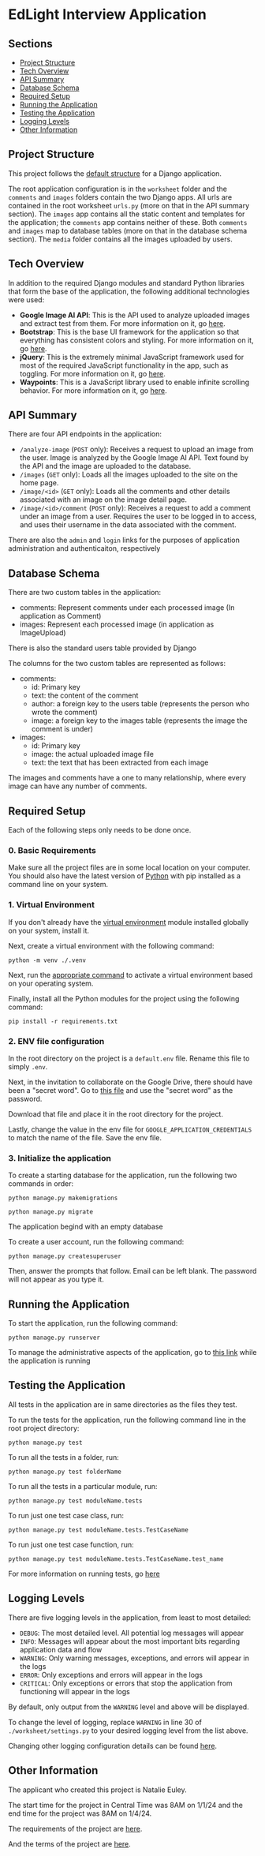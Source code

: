 # EdLight Interview Application
## Sections
* [Project Structure](#project)
* [Tech Overview](#tech)
* [API Summary](#api)
* [Database Schema](#database)
* [Required Setup](#setup)
* [Running the Application](#run)
* [Testing the Application](#test)
* [Logging Levels](#logging)
* [Other Information](#other)
## <a name="project" id="project"></a> Project Structure
This project follows the <a href="https://docs.djangoproject.com/en/5.0/intro/tutorial01/">default structure</a> for a Django application.

The root application configuration is in the `worksheet` folder and the `comments` and `images` folders contain the two Django apps. All urls are contained in the root worksheet `urls.py` (more on that in the API summary section). The `images` app contains all the static content and templates for the application; the `comments` app contains neither of these. Both `comments` and `images` map to database tables (more on that in the database schema section). The `media` folder contains all the images uploaded by users.

## <a name="tech" id="tech"></a> Tech Overview
In addition to the required Django modules and standard Python libraries that form the base of the application, the following additional technologies were used:
* **Google Image AI API**: This is the API used to analyze uploaded images and extract test from them. For more information on it, go <a href="https://cloud.google.com/vision/docs/ocr#vision_text_detection-python">here</a>.
* **Bootstrap**: This is the base UI framework for the application so that everything has consistent colors and styling. For more information on it, go <a href="https://getbootstrap.com/docs/5.3/getting-started/introduction/">here</a>. 
* **jQuery**: This is the extremely minimal JavaScript framework used for most of the required JavaScript functionality in the app, such as toggling. For more information on it, go <a href="https://jquery.com/">here</a>.
* **Waypoints**: This is a JavaScript library used to enable infinite scrolling behavior. For more information on it, go <a href="http://imakewebthings.com/waypoints/guides/getting-started/">here</a>.

## <a name="api" id="api"></a> API Summary
There are four API endpoints in the application:
* `/analyze-image` (`POST` only): Receives a request to upload an image from the user. Image is analyzed by the Google Image AI API. Text found by the API and the image are uploaded to the database.
* `/images` (`GET` only): Loads all the images uploaded to the site on the home page.
* `/image/<id>` (`GET` only): Loads all the comments and other details associated with an image on the image detail page.
* `/image/<id>/comment` (`POST` only): Receives a request to add a comment under an image from a user. Requires the user to be logged in to access, and uses their username in the data associated with the comment.

There are also the `admin` and `login` links for the purposes of application administration and authenticaiton, respectively

## <a name="database" id="database"></a> Database Schema
There are two custom tables in the application:
* comments: Represent comments under each processed image (In application as Comment)
* images: Represent each processed image (in application as ImageUpload)

There is also the standard users table provided by Django

The columns for the two custom tables are represented as follows:
* comments:
    * id: Primary key
    * text: the content of the comment
    * author: a foreign key to the users table (represents the person who wrote the comment)
    * image: a foreign key to the images table (represents the image the comment is under)
* images:
    * id: Primary key
    * image: the actual uploaded image file
    * text: the text that has been extracted from each image

The images and comments have a one to many relationship, where every image can have any number of comments.

## <a name="setup" id="setup"></a> Required Setup
Each of the following steps only needs to be done once.

### 0. Basic Requirements
Make sure all the project files are in some local location on your computer. You should also have the latest version of <a href="https://www.python.org/downloads/">Python</a> with pip installed as a command line on your system.

### 1. Virtual Environment
If you don't already have the <a href="https://docs.python.org/3/library/venv.html">virtual environment</a> module installed globally on your system, install it.

Next, create a virtual environment with the following command:

`python -m venv ./.venv`

Next, run the <a href="https://docs.python.org/3/library/venv.html#how-venvs-work">appropriate command</a> to activate a virtual environment based on your operating system.

Finally, install all the Python modules for the project using the following command:

`pip install -r requirements.txt`

### 2. ENV file configuration

In the root directory on the project is a `default.env` file. Rename this file to simply `.env`.

Next, in the invitation to collaborate on the Google Drive, there should have been a "secret word". Go to <a href="https://1drv.ms/u/s!AktASkXGXSHv3FpCHowewUpmcJyO">this file</a> and use the "secret word" as the password.

Download that file and place it in the root directory for the project. 

Lastly, change the value in the env file for `GOOGLE_APPLICATION_CREDENTIALS` to match the name of the file. Save the env file.

### 3. Initialize the application

To create a starting database for the application, run the following two commands in order:

`python manage.py makemigrations`

`python manage.py migrate`

The application begind with an empty database

To create a user account, run the following command:

`python manage.py createsuperuser`

Then, answer the prompts that follow. Email can be left blank. The password will not appear as you type it. 

## <a name="run" id="run"></a> Running the Application
To start the application, run the following command:

`python manage.py runserver`

To manage the administrative aspects of the application, go to <a href="http://localhost:8000/admin">this link</a> while the application is running

## <a name="test" id="test"></a> Testing the Application
All tests in the application are in same directories as the files they test.

To run the tests for the application, run the following command line in the root project directory:

`python manage.py test`

To run all the tests in a folder, run:

`python manage.py test folderName`

To run all the tests in a particular module, run:

`python manage.py test moduleName.tests`

To run just one test case class, run:

`python manage.py test moduleName.tests.TestCaseName`

To run just one test case function, run:

`python manage.py test moduleName.tests.TestCaseName.test_name`

For more information on running tests, go <a href="https://docs.djangoproject.com/en/5.0/topics/testing/overview/">here</a>

## <a name="logging" id="logging"></a> Logging Levels
There are five logging levels in the application, from least to most detailed:
* `DEBUG`: The most detailed level. All potential log messages will appear
* `INFO`: Messages will appear about the most important bits regarding application data and flow
* `WARNING`: Only warning messages, exceptions, and errors will appear in the logs
* `ERROR`: Only exceptions and errors will appear in the logs
* `CRITICAL`: Only exceptions or errors that stop the application from functioning will appear in the logs

By default, only output from the `WARNING` level and above will be displayed.

To change the level of logging, replace `WARNING` in line 30 of `./worksheet/settings.py` to your desired logging level from the list above.

Changing other logging configuration details can be found <a href="https://docs.djangoproject.com/en/5.0/topics/logging/">here</a>.

## <a name="other" id="other"></a> Other Information
The applicant who created this project is Natalie Euley.

The start time for the project in Central Time was 8AM on 1/1/24 and the end time for the project was 8AM on 1/4/24.

The requirements of the project are <a href="https://docs.google.com/document/d/1Mo7GnUfcQ8p--IuXcLoRKxI40dhkBrn3wXblukrZ5N0/edit">here</a>.

And the terms of the project are <a href="https://na2.documents.adobe.com/public/agreements/view/CBJCHBCAABAAhm9rLa3kposOtcznKgcdNWcJAC7n4H7r?type=esign&tsid=CBFCIBAACBSCTBABDUAAABACAABAAs0BjSex2KLx8CFxAvOSftghKm-BBmO0gIQgANSfdRcYu49Cfi1oSvFl3lNqt49AyDp7YFLM8L7hwbClrRcPpWHLA7XzN0x61vsSXHGY9MRvdzIP9UG9GgZ6fzSh1iFn4">here</a>.